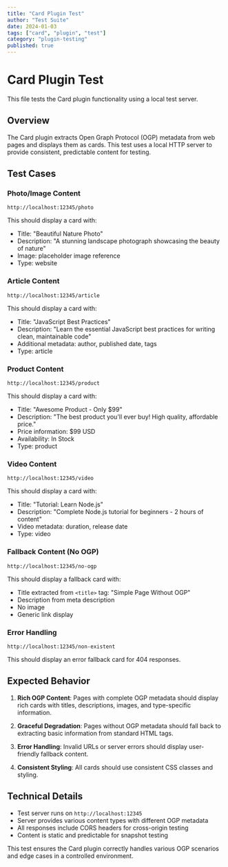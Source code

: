 ```yaml
---
title: "Card Plugin Test"
author: "Test Suite"
date: 2024-01-03
tags: ["card", "plugin", "test"]
category: "plugin-testing"
published: true
---
```


# Card Plugin Test

This file tests the Card plugin functionality using a local test server.

## Overview

The Card plugin extracts Open Graph Protocol (OGP) metadata from web pages and displays them as cards. This test uses a local HTTP server to provide consistent, predictable content for testing.

## Test Cases

### Photo/Image Content

```card
http://localhost:12345/photo
```

This should display a card with:
- Title: "Beautiful Nature Photo" 
- Description: "A stunning landscape photograph showcasing the beauty of nature"
- Image: placeholder image reference
- Type: website

### Article Content

```card
http://localhost:12345/article
```

This should display a card with:
- Title: "JavaScript Best Practices"
- Description: "Learn the essential JavaScript best practices for writing clean, maintainable code"
- Additional metadata: author, published date, tags
- Type: article

### Product Content

```card
http://localhost:12345/product
```

This should display a card with:
- Title: "Awesome Product - Only $99"
- Description: "The best product you'll ever buy! High quality, affordable price."
- Price information: $99 USD
- Availability: In Stock
- Type: product

### Video Content

```card
http://localhost:12345/video
```

This should display a card with:
- Title: "Tutorial: Learn Node.js"
- Description: "Complete Node.js tutorial for beginners - 2 hours of content"
- Video metadata: duration, release date
- Type: video

### Fallback Content (No OGP)

```card
http://localhost:12345/no-ogp
```

This should display a fallback card with:
- Title extracted from `<title>` tag: "Simple Page Without OGP"
- Description from meta description
- No image
- Generic link display

### Error Handling

```card
http://localhost:12345/non-existent
```

This should display an error fallback card for 404 responses.

## Expected Behavior

1. **Rich OGP Content**: Pages with complete OGP metadata should display rich cards with titles, descriptions, images, and type-specific information.

2. **Graceful Degradation**: Pages without OGP metadata should fall back to extracting basic information from standard HTML tags.

3. **Error Handling**: Invalid URLs or server errors should display user-friendly fallback content.

4. **Consistent Styling**: All cards should use consistent CSS classes and styling.

## Technical Details

- Test server runs on `http://localhost:12345`
- Server provides various content types with different OGP metadata
- All responses include CORS headers for cross-origin testing
- Content is static and predictable for snapshot testing

This test ensures the Card plugin correctly handles various OGP scenarios and edge cases in a controlled environment. 